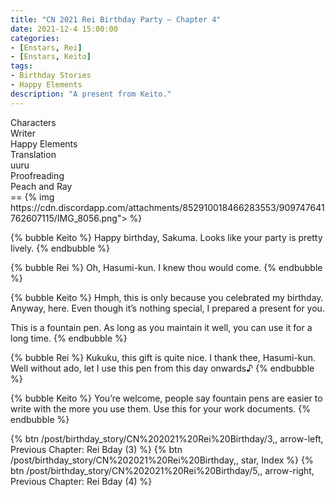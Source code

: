 ```yaml
---
title: "CN 2021 Rei Birthday Party – Chapter 4"
date: 2021-12-4 15:00:00
categories:
- [Enstars, Rei]
- [Enstars, Keito]
tags:
- Birthday Stories
- Happy Elements
description: "A present from Keito."
---
```


<div class="three-wrapper" style="--storyColor:#965e7d;--storyColor-rgb:150,94,125;--storyColor-h:326.8;--storyColor-s: 23%;--storyColor-l:47.8%;">
    <div class="info-area">
        <div class="info">
            <div class="info-item characters">
                <div class="label">
                    Characters
                </div>
                <div class="value">
								<a href="/categories/Enstars/Rei" character="Rei"></a>
                <a href="/categories/Enstars/Keito" character="Keito"></a>
                </div>
            </div>
            <div class="info-item one">
                <div class="label">
                    Writer
                </div>
                <div class="value">
                    Happy Elements
                </div>
            </div>
            <div class="info-item two">
                <div class="label">
                    Translation
                </div>
                <div class="value">
                    uuru
                </div>
            </div>
            <div class="info-item three">
                <div class="label">
                   Proofreading
                </div>
                <div class="value">
                    Peach and Ray
                </div>
            </div>
        </div>
    </div>
</div>

<!-- more -->
<link rel="stylesheet" href="">
==
{% img https://cdn.discordapp.com/attachments/852910018466283553/909747641762607115/IMG_8056.png"></img> %}

{% bubble Keito %}
Happy birthday, Sakuma. Looks like your party is pretty lively.
{% endbubble %}

{% bubble Rei %}
Oh, Hasumi-kun. I knew thou would come.
{% endbubble %}

{% bubble Keito %}
Hmph, this is only because you celebrated my birthday. Anyway, here. Even though it’s nothing special, I prepared a present for you.

This is a fountain pen. As long as you maintain it well, you can use it for a long time.
{% endbubble %}

{% bubble Rei %}
Kukuku, this gift is quite nice. I thank thee, Hasumi-kun. Well without ado, let I use this pen from this day onwards♪
{% endbubble %}

{% bubble Keito %}
You’re welcome, people say fountain pens are easier to write with the more you use them. Use this for your work documents.
{% endbubble %}

<div toc>
  {% btn /post/birthday_story/CN%202021%20Rei%20Birthday/3,, arrow-left, Previous Chapter: Rei Bday (3) %}
  {% btn /post/birthday_story/CN%202021%20Rei%20Birthday,, star, Index %}
  {% btn /post/birthday_story/CN%202021%20Rei%20Birthday/5,, arrow-right, Previous Chapter: Rei Bday (4) %}
</div>
